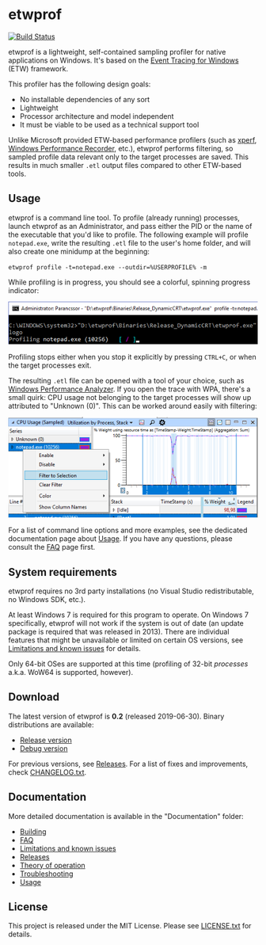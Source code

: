 etwprof
==========

[![Build Status](https://dev.azure.com/donpedro901/etwprof/_apis/build/status/Donpedro13.etwprof?branchName=master)](https://dev.azure.com/donpedro901/etwprof/_build/latest?definitionId=2&branchName=master)

etwprof is a lightweight, self-contained sampling profiler for native applications on Windows. It's based on the [Event Tracing for Windows](https://msdn.microsoft.com/en-us/library/windows/desktop/bb968803(v=vs.85).aspx) (ETW) framework.

This profiler has the following design goals:
* No installable dependencies of any sort
* Lightweight
* Processor architecture and model independent
* It must be viable to be used as a technical support tool

Unlike Microsoft provided ETW-based performance profilers (such as [xperf](https://docs.microsoft.com/en-us/previous-versions/windows/it-pro/windows-8.1-and-8/hh162920(v=win.10)), [Windows Performance Recorder](https://docs.microsoft.com/en-us/windows-hardware/test/wpt/windows-performance-recorder), etc.), etwprof performs filtering, so sampled profile data relevant only to the target processes are saved. This results in much smaller `.etl` output files compared to other ETW-based tools.

Usage
----------

etwprof is a command line tool. To profile (already running) processes, launch etwprof as an Administrator, and pass either the PID or the name of the executable that you'd like to profile. The following example will profile `notepad.exe`, write the resulting `.etl` file to the user's home folder, and will also create one minidump at the beginning:

`etwprof profile -t=notepad.exe --outdir=%USERPROFILE% -m`

While profiling is in progress, you should see a colorful, spinning progress indicator:

![Profile feedback](Documentation/profile_feedback.png "Profile feedback")

Profiling stops either when you stop it explicitly by pressing `CTRL+C`, or when the target processes exit.

The resulting `.etl` file can be opened with a tool of your choice, such as [Windows Performance Analyzer](https://docs.microsoft.com/en-us/windows-hardware/test/wpt/windows-performance-analyzer). If you open the trace with WPA, there's a small quirk: CPU usage not belonging to the target processes will show up attributed to "Unknown (0)". This can be worked around easily with filtering:

![WPA](Documentation/wpa.png "WPA")

For a list of command line options and more examples, see the dedicated documentation page about [Usage](Documentation/Usage.md). If you have any questions, please consult the [FAQ](Documentation/FAQ.md) page first.

System requirements
----------

etwprof requires no 3rd party installations (no Visual Studio redistributable, no Windows SDK, etc.).

At least Windows 7 is required for this program to operate. On Windows 7 specifically, etwprof will not work if the system is out of date (an update package is required that was released in 2013). There are individual features that might be unavailable or 
limited on certain OS versions, see [Limitations and known issues](Documentation/Limitations_known_issues.md) for details.

Only 64-bit OSes are supported at this time (profiling of 32-bit *processes* a.k.a. WoW64 is supported, however).

Download
------------

The latest version of etwprof is __0.2__ (released 2019-06-30). Binary distributions are available:
* [Release version](https://poprcdn2.blob.core.windows.net/cdn/etwprof/0.2/etwprof_0.2_release.zip)
* [Debug version](https://poprcdn2.blob.core.windows.net/cdn/etwprof/0.2/etwprof_0.2_debug.zip)

For previous versions, see [Releases](Documentation/Releases.md). For a list of fixes and improvements, check [CHANGELOG.txt](Misc/CHANGELOG.txt).

Documentation
------------

More detailed documentation is available in the "Documentation" folder:
* [Building](Documentation/Building.md)
* [FAQ](Documentation/FAQ.md)
* [Limitations and known issues](Documentation/Limitations_known_issues.md)
* [Releases](Documentation/Releases.md)
* [Theory of operation](Documentation/Theory_of_operation.md)
* [Troubleshooting](Documentation/Troubleshooting.md)
* [Usage](Documentation/Usage.md)

License
------------

This project is released under the MIT License. Please see [LICENSE.txt](LICENSE.txt) for details.
